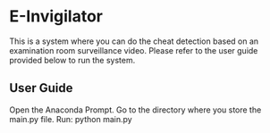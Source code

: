 # E-Invigilator
This is a system where you can do the cheat detection based on an examination room surveillance video. Please refer to the user guide provided below to run the system.

## User Guide
Open the Anaconda Prompt. Go to the directory where you store the main.py file.
Run: python main.py
